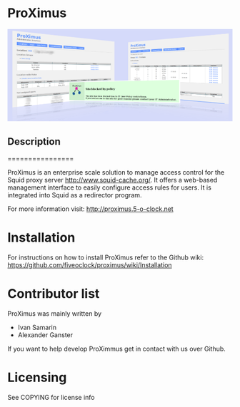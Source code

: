 # ProXimus

<img src="https://github.com/fiveoclock/fiveoclock.github.com/raw/master/proximus/images/screenie.png" />

## Description
================

ProXimus is an enterprise scale solution to manage access control for the Squid
proxy server http://www.squid-cache.org/. It offers a web-based management 
interface to easily configure access rules for users. It is integrated into 
Squid as a redirector program.

For more information visit:
http://proximus.5-o-clock.net


Installation 
================

For instructions on how to install ProXimus refer to the Github wiki:
https://github.com/fiveoclock/proximus/wiki/Installation


Contributor list
================

ProXimus was mainly written by 
 - Ivan Samarin
 - Alexander Ganster

If you want to help develop ProXimmus get in contact with us over Github.


Licensing
================

See COPYING for license info

